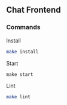 ## Chat Frontend

### Commands

Install

```sh
make install
```
Start

```
make start
```

Lint
```sh
make lint
```
